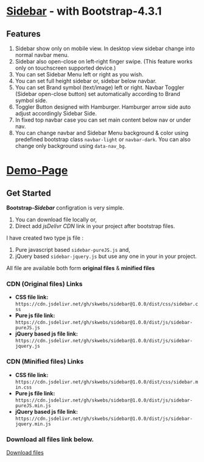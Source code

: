 # [Sidebar](https://skwebs.github.io/sidebar/) - with Bootstrap-4.3.1

## Features
1. Sidebar show only on mobile view. In desktop view sidebar change into normal navbar menu.
2. Sidebar also open-close on left-right finger swipe. (This feature works only on touchscreen supported device.)
3. You can set Sidebar Menu left or right as you wish.
4. You can set full height sidebar or, sidebar below navbar.
5. You can set Brand symbol (text/image) left or right. Navbar Toggler (Sidebar open-close button) set automatically according to Brand symbol side.
6. Toggler Button designed with Hamburger. Hamburger arrow side auto adjust accordingly Sidebar Side.
7. In fixed top navbar case you can set main content below nav or under nav.
8. You can change navbar and Sidebar Menu background & color using predefined bootstrap class `navbar-light` or `navbar-dark`. You can also change only background using `data-nav_bg`.


# [Demo-Page](https://skwebs.github.io/sidebar/)

## Get Started
**Bootstrap-_Sidebar_** configration is very simple.
1. You can download file locally or,
2. Direct add _jsDelivr CDN_ link in your project after bootstrap files.

I have created two type js file : 
1. Pure javascript based `sidebar-pureJS.js` and,
2. jQuery based `sidebar-jquery.js`
but use any one in your in your project.

All file are available both form **original files** & **minified files** 

### CDN (Original files) Links
- **CSS file link:** `https://cdn.jsdelivr.net/gh/skwebs/sidebar@1.0.0/dist/css/sidebar.css`
- **Pure js file link:** `https://cdn.jsdelivr.net/gh/skwebs/sidebar@1.0.0/dist/js/sidebar-pureJS.js`
- **jQuery based js file link:** `https://cdn.jsdelivr.net/gh/skwebs/sidebar@1.0.0/dist/js/sidebar-jquery.js`

### CDN (Minified files) Links
- **CSS file link:** `https://cdn.jsdelivr.net/gh/skwebs/sidebar@1.0.0/dist/css/sidebar.min.css`
- **Pure js file link:** `https://cdn.jsdelivr.net/gh/skwebs/sidebar@1.0.0/dist/js/sidebar-pureJS.min.js`
- **jQuery based js file link:** `https://cdn.jsdelivr.net/gh/skwebs/sidebar@1.0.0/dist/js/sidebar-jquery.min.js`

### Download all files link below.

[Download files](https://github.com/skwebs/sidebar/tree/1.0.0-stable)




